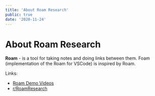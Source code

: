 ```yaml
---
title: 'About Roam Research'
public: true
date: '2020-11-24'
---
```


# About Roam Research

**Roam** - is a tool for taking notes and doing links between them. Foam (implementation of the Roam for VSCode) is inspired by Roam.

Links:

- [Roam Demo Videos](https://roamresearch.com/#/app/help/page/k5RxbGuJN)
- [r/RoamResearch](https://www.reddit.com/r/RoamResearch/)
